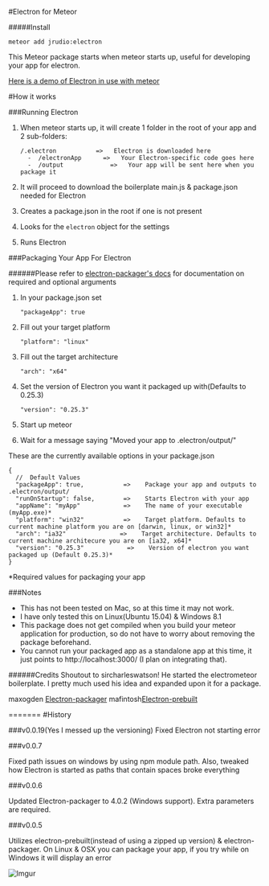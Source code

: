#Electron for Meteor

#####Install

    meteor add jrudio:electron
    
This Meteor package starts when meteor starts up, useful for developing your app for electron.

[Here is a demo of Electron in use with meteor](https://www.youtube.com/watch?v=1OpsJp1_OK4)

#How it works

###Running Electron
1.	When meteor starts up, it will create 1 folder in the root of your app and 2 sub-folders:

		/.electron	         =>   Electron is downloaded here
		  -  /electronApp	   =>   Your Electron-specific code goes here
		  -  /output 		     =>   Your app will be sent here when you package it
2.	It will proceed to download the boilerplate main.js & package.json needed for Electron
3.	Creates a package.json in the root if one is not present
4.	Looks for the `electron` object for the settings
4.	Runs Electron

###Packaging Your App For Electron

######Please refer to [electron-packager's docs](https://github.com/maxogden/electron-packager) for documentation on required and optional arguments


1.  In your package.json set 

    `"packageApp": true`

2.  Fill out your target platform

    `"platform": "linux"`

3.  Fill out the target architecture

    `"arch": "x64"`

4.  Set the version of Electron you want it packaged up with(Defaults to 0.25.3)

    `"version": "0.25.3"`

5.  Start up meteor

6. Wait for a message saying "Moved your app to .electron/output/<appName-platform>"


These are the currently available options in your package.json


    {
      //  Default Values
      "packageApp": true,           =>    Package your app and outputs to .electron/output/
      "runOnStartup": false,        =>    Starts Electron with your app
      "appName": "myApp"            =>    The name of your executable (myApp.exe)*
      "platform": "win32"           =>    Target platform. Defaults to current machine platform you are on [darwin, linux, or win32]*
      "arch": "ia32"               =>    Target architecture. Defaults to current machine architecure you are on [ia32, x64]*
      "version": "0.25.3"            =>    Version of electron you want packaged up (Default 0.25.3)*
    }

*Required values for packaging your app

###Notes

*	This has not been tested on Mac, so at this time it may not work.
*	I have only tested this on Linux(Ubuntu 15.04) & Windows 8.1
*	This package does not get compiled when you build your meteor application for production, so do not have to worry about removing the package beforehand.
* You cannot run your packaged app as a standalone app at this time, it just points to http://localhost:3000/ (I plan on integrating that).

######Credits
Shoutout to sircharleswatson! He started the electrometeor boilerplate. I pretty much used his idea and expanded upon it for a package. 

maxogden [Electron-packager](https://github.com/maxogden/electron-packager)
mafintosh[Electron-prebuilt](https://github.com/mafintosh/electron-prebuilt)

=======
#History

###v0.0.19(Yes I messed up the versioning)
Fixed Electron not starting error

###v0.0.7

Fixed path issues on windows by using npm module path. Also, tweaked how Electron is started as paths that contain spaces broke everything

###v0.0.6

Updated Electron-packager to 4.0.2 (Windows support). Extra parameters are required.

###v0.0.5

Utilizes electron-prebuilt(instead of using a zipped up version) & electron-packager. On Linux & OSX you can package your app, if you try while on Windows it will display an error
	  
	  
![Imgur](http://i.imgur.com/7jnPWgS.png?1 "Running Electron on Plex Requests")

